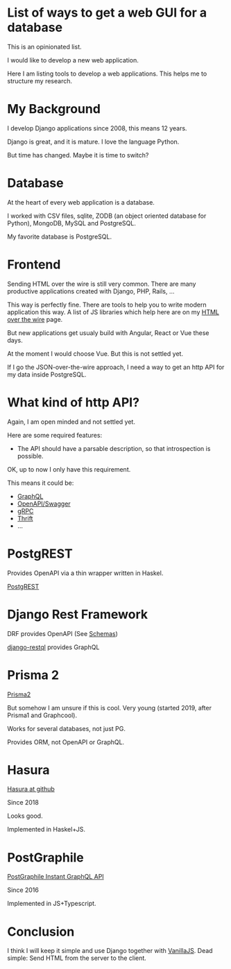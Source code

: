 # List of ways to get a web GUI for a database

This is an opinionated list. 

I would like to develop a new web application.

Here I am listing tools to develop a web applications. This helps me to structure my research.

# My Background

I develop Django applications since 2008, this means 12 years.

Django is great, and it is mature. I love the language Python.

But time has changed. Maybe it is time to switch?

# Database

At the heart of every web application is a database.

I worked with CSV files, sqlite, ZODB (an object oriented database for Python), MongoDB, MySQL and PostgreSQL.

My favorite database is PostgreSQL.


# Frontend

Sending HTML over the wire is still very common. There are many productive applications created with
Django, PHP, Rails, ...

This way is perfectly fine. There are tools to help you to write modern application this way. A list
of JS libraries which help here are on my [HTML over the wire](https://github.com/guettli/html-over-the-wire) page.

But new applications get usualy build with Angular, React or Vue these days.

At the moment I would choose Vue. But this is not settled yet.

If I go the JSON-over-the-wire approach, I need a way to get an http API for my data inside PostgreSQL.

# What kind of http API?

Again, I am open minded and not settled yet.

Here are some required features:

* The API should have a parsable description, so that introspection is possible.

OK, up to now I only have this requirement.

This means it could be:

* [GraphQL](https://en.wikipedia.org/wiki/GraphQL)
* [OpenAPI/Swagger](https://en.wikipedia.org/wiki/OpenAPI_Specification)
* [gRPC](https://en.wikipedia.org/wiki/GRPC)
* [Thrift](https://en.wikipedia.org/wiki/Apache_Thrift)
* ...

# PostgREST

Provides OpenAPI via a thin wrapper written in Haskel.

[PostgREST](http://postgrest.org/)

# Django Rest Framework

DRF provides OpenAPI (See [Schemas](https://www.django-rest-framework.org/api-guide/schemas/))

[django-restql](https://github.com/yezyilomo/django-restql) provides GraphQL




# Prisma 2

[Prisma2](https://www.prisma.io/) 

But somehow I am unsure if this is cool. Very young (started 2019, after Prisma1 and Graphcool).

Works for several databases, not just PG. 

Provides ORM, not OpenAPI or GraphQL.



# Hasura

[Hasura at github](https://github.com/hasura/graphql-engine/)

Since 2018

Looks good.

Implemented in Haskel+JS.

# PostGraphile 

[PostGraphile Instant GraphQL API](https://www.graphile.org/postgraphile/)

Since 2016

Implemented in JS+Typescript.


# Conclusion

I think I will keep it simple and use Django together with [VanillaJS](http://vanilla-js.com/). Dead simple: Send HTML from the server to the client.
